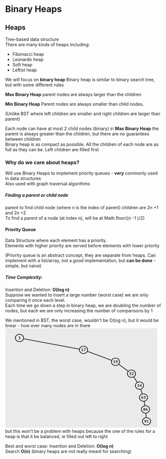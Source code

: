 # Binary Heaps

## Heaps
Tree-based data structure  
There are many kinds of heaps including:
- Fibonacci heap
- Leonardo heap
- Soft heap
- Leftist heap

We will focus on __binary heap__
Binary heap is similar to binary search tree, but with some different rules

__Max Binary Heap__
parent nodes are always larger than the children

__Min Binary Heap__
Parent nodes are always smaller than child nodes. 

(Unlike BST where left children are smaller and right children are larger than parent)

Each node can have at most 2 child nodes (binary) 
in __Max Binary Heap__ the parent is always greater than the children, but there are no guarantees between children  
Binary heap is as compact as possible. All the children of each node are as full as they can be. Left children are filled first

### Why do we care about heaps?
Will use Binary Heaps to implement priority queues - __very__ commonly used in data structures  
Also used with graph traversal algorithms

##### Finding a parent or child node
parent to find child node (where n is the index of parent) children are 2n +1 and 2n +2  
To find a parent of a node (at index n), will be at Math.floor((n -1 )/2)

#### Priority Queue
Data Structure where each element has a priority.  
Elements with higher priority are served before elements with lower priority

(Priority queue is an abstract concept, they are separate from heaps. Can implement with a list/array, not a _good_ implementation, but __can be done__ - simple, but naive)

##### Time Complexity:
Insertion and Deletion: __O(log n)__  
Suppose we wanted to insert a large number (worst case) we are only comparing it once each level.  
Each time we go down a step in binary heap, we are doubling the number of nodes, but each we are only increasing the number of comparisons by 1  

We mentioned in BST, the worst case, wouldn't be O(log n), but it would be linear - how ever many nodes are in there  
<img src="../22-Binary%20Search%20Trees/BST-worst-case.png" alt="worst case binary search tree">  
but this won't be a problem with heaps because the one of the rules for a heap is that it be balanced, ie filled out left to right

Best and worst case: Insertion and Deletion: __O(log n)__  
Search __O(n)__ (binary heaps are not really meant for searching)

